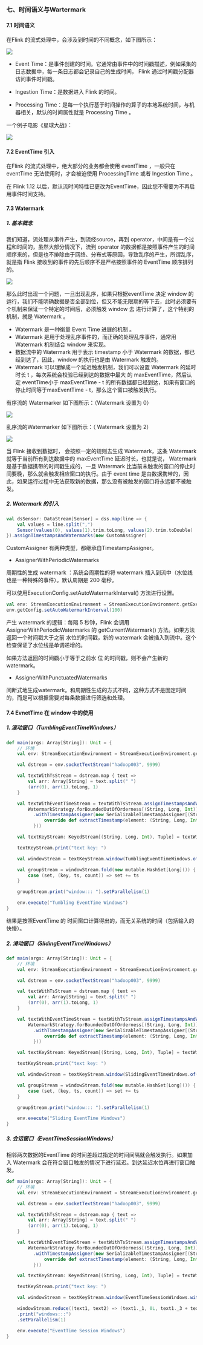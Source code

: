 ### 七、时间语义与Wartermark

#### 7.1 时间语义

在Flink 的流式处理中，会涉及到时间的不同概念，如下图所示：

![](../images/202106_1/37.png)

- Event Time：是事件创建的时间。它通常由事件中的时间戳描述，例如采集的日志数据中，每一条日志都会记录自己的生成时间， Flink 通过时间戳分配器访问事件时间戳。

- Ingestion Time：是数据进入 Flink 的时间。
- Processing Time：是每一个执行基于时间操作的算子的本地系统时间，与机器相关，默认的时间属性就是 Processing Time 。

一个例子电影《星球大战》：

![](../images/202106_1/38.png)

#### 7.2 EventTime 引入

在Flink 的流式处理中，绝大部分的业务都会使用 eventTime ，一般只在 eventTime 无法使用时，才会被迫使用 ProcessingTime 或者 Ingestion Time 。

在 Flink 1.12 以后，默认流时间特性已更改为EventTime，因此您不需要为不再启用事件时间支持。

#### 7.3 Watermark

##### 1. 基本概念

我们知道，流处理从事件产生，到流经source，再到 operator，中间是有一个过程和时间的，虽然大部分情况下，流到 operator 的数据都是按照事件产生的时间顺序来的，但是也不排除由于网络、分布式等原因，导致乱序的产生，所谓乱序，就是指 Flink 接收到的事件的先后顺序不是严格按照事件的 EventTime 顺序排列的。

![](../images/202106_1/39.png)

那么此时出现一个问题，一旦出现乱序，如果只根据eventTime 决定 window 的运行，我们不能明确数据是否全部到位，但又不能无限期的等下去，此时必须要有个机制来保证一个特定的时间后，必须触发 window 去 进行计算了，这个特别的机制，就是 Watermark 。

- Watermark 是一种衡量 Event Time 进展的机制 。
- Watermark 是用于处理乱序事件的，而正确的处理乱序事件，通常用Watermark 机制结合 window 来实现。
- 数据流中的 Watermark 用于表示 timestamp 小于 Watermark 的数据，都已经到达了，因此，window 的执行也是由 Watermark 触发的。
- Watermark 可以理解成一个延迟触发机制，我们可以设置 Watermark 的延时时长 t ，每次系统会校验已经到达的数据中最大 的 maxEventTime，然后认定 eventTime小于 maxEventTime - t 的所有数据都已经到达，如果有窗口的停止时间等于maxEventTime - t，那么这个窗口被触发执行。

有序流的 Watermarker 如下图所示：（Watermark 设置为 0）

![](../images/202106_1/40.png)

乱序流的Watermarker 如下图所示：（ Watermark 设置为 2）

![](../images/202106_1/41.png)

当 Flink 接收到数据时， 会按照一定的规则去生成 Watermark，这条 Watermark 就等于当前所有到达数据中的 maxEventTime 延迟时长，也就是说， Watermark 是基于数据携带的时间戳生成的，一旦 Watermark 比当前未触发的窗口的停止时间要晚，那么就会触发相应窗口的执行。由于 event time 是由数据携带的，因此，如果运行过程中无法获取新的数据，那么没有被触发的窗口将永远都不被触发。

##### 2. Watermark 的引入

```scala
val dsSensor: DataStream[Sensor] = dss.map(line => {
    val values = line.split(",")
    Sensor(values(0), values(1).trim.toLong, values(2).trim.toDouble)
}).assignTimestampsAndWatermarks(new CustomAssigner)
```

CustomAssigner 有两种类型，都继承自TimestampAssigner。

- AssignerWithPeriodicWatermarks

周期性的生成 watermark ：系统会周期性的将 watermark 插入到流中（水位线 也是一种特殊的事件）。默认周期是 200 毫秒。

可以使用ExecutionConfig.setAutoWatermarkInterval() 方法进行设置。

```scala
val env: StreamExecutionEnvironment = StreamExecutionEnvironment.getExecutionEnvironment
env.getConfig.setAutoWatermarkInterval(100)
```

产生 watermark 的逻辑：每隔 5 秒钟，Flink 会调用 AssignerWithPeriodicWatermarks 的 getCurrentWatermark() 方法。如果方法返回一个时间戳大于之前
水位的时间戳，新的 watermark 会被插入到流中。这个检查保证了水位线是单调递增的。

如果方法返回的时间戳小于等于之前水 位 的时间戳，则不会产生新的 watermark。

- AssignerWithPunctuatedWatermarks

间断式地生成watermark。和周期性生成的方式不同，这种方式不是固定时间的，而是可以根据需要对每条数据进行筛选和处理。 

#### 7.4 EvnetTime 在 window 中的使用

##### 1. 滚动窗口（TumblingEventTimeWindows）

```scala
def main(args: Array[String]): Unit = {
    // 环境
    val env: StreamExecutionEnvironment = StreamExecutionEnvironment.getExecutionEnvironment

    val dstream = env.socketTextStream("hadoop003", 9999)

    val textWithTsStream = dstream.map { text =>
        val arr: Array[String] = text.split(" ")
        (arr(0), arr(1).toLong, 1)
    }

    val textWithEventTimeStream = textWithTsStream.assignTimestampsAndWatermarks(
        WatermarkStrategy.forBoundedOutOfOrderness[(String, Long, Int)](Duration.ofSeconds(1))
          .withTimestampAssigner(new SerializableTimestampAssigner[(String, Long, Int)] {
              override def extractTimestamp(element: (String, Long, Int), recordTimestamp: Long): Long = element._2
          }))

    val textKeyStream: KeyedStream[(String, Long, Int), Tuple] = textWithEventTimeStream.keyBy(0)

    textKeyStream.print("text key: ")

    val windowStream = textKeyStream.window(TumblingEventTimeWindows.of(Time.seconds(2)))

    val groupStream = windowStream.fold(new mutable.HashSet[Long]()) {
        case (set, (key, ts, count)) => set += ts
    }

    groupStream.print("window::: ").setParallelism(1)

    env.execute("Tumbling EventTime Windows")
}
```

结果是按照EventTime 的 时间窗口计算得出的，而无关系统的时间（包括输入的快慢）。

##### 2. 滑动窗口（SlidingEventTimeWindows）

```scala
def main(args: Array[String]): Unit = {
    // 环境
    val env: StreamExecutionEnvironment = StreamExecutionEnvironment.getExecutionEnvironment

    val dstream = env.socketTextStream("hadoop003", 9999)

    val textWithTsStream = dstream.map { text =>
        val arr: Array[String] = text.split(" ")
        (arr(0), arr(1).toLong, 1)
    }

    val textWithEventTimeStream = textWithTsStream.assignTimestampsAndWatermarks(
        WatermarkStrategy.forBoundedOutOfOrderness[(String, Long, Int)](Duration.ofSeconds(1))
          .withTimestampAssigner(new SerializableTimestampAssigner[(String, Long, Int)] {
              override def extractTimestamp(element: (String, Long, Int), recordTimestamp: Long): Long = element._2
          }))

    val textKeyStream: KeyedStream[(String, Long, Int), Tuple] = textWithEventTimeStream.keyBy(0)

    textKeyStream.print("text key: ")

    val windowStream = textKeyStream.window(SlidingEventTimeWindows.of(Time.seconds(2),Time.milliseconds(500)))

    val groupStream = windowStream.fold(new mutable.HashSet[Long]()) {
        case (set, (key, ts, count)) => set += ts
    }

    groupStream.print("window::: ").setParallelism(1)

    env.execute("Sliding EventTime Windows")
}
```

##### 3. 会话窗口（EventTimeSessionWindows）

相邻两次数据的EventTime 的时间差超过指定的时间间隔就会触发执行。如果加入 Watermark 会在符合窗口触发的情况下进行延迟。到达延迟水位再进行窗口触发。

```scala
def main(args: Array[String]): Unit = {
    // 环境
    val env: StreamExecutionEnvironment = StreamExecutionEnvironment.getExecutionEnvironment

    val dstream = env.socketTextStream("hadoop003", 9999)

    val textWithTsStream = dstream.map { text =>
        val arr: Array[String] = text.split(" ")
        (arr(0), arr(1).toLong, 1)
    }

    val textWithEventTimeStream = textWithTsStream.assignTimestampsAndWatermarks(
        WatermarkStrategy.forBoundedOutOfOrderness[(String, Long, Int)](Duration.ofSeconds(1))
          .withTimestampAssigner(new SerializableTimestampAssigner[(String, Long, Int)] {
              override def extractTimestamp(element: (String, Long, Int), recordTimestamp: Long): Long = element._2
          }))

    val textKeyStream: KeyedStream[(String, Long, Int), Tuple] = textWithEventTimeStream.keyBy(0)

    textKeyStream.print("text key: ")

    val windowStream = textKeyStream.window(EventTimeSessionWindows.withGap(Time.milliseconds(500)))

    windowStream.reduce((text1, text2) => (text1._1, 0L, text1._3 + text2._3)).map(_._3)
    .print("windows:::")
    .setParallelism(1)

    env.execute("EventTime Session Windows")
}
```